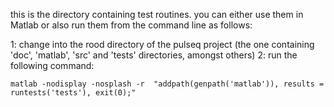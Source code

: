 this is the directory containing test routines. you can either use them 
in Matlab or also run them from the command line as follows: 

1: change into the rood directory of the pulseq project (the one 
   containing 'doc', 'matlab', 'src' and 'tests' directories, amongst 
   others)
2: run the following command: 
   ```
   matlab -nodisplay -nosplash -r  "addpath(genpath('matlab')), results = runtests('tests'), exit(0);"
   ```
